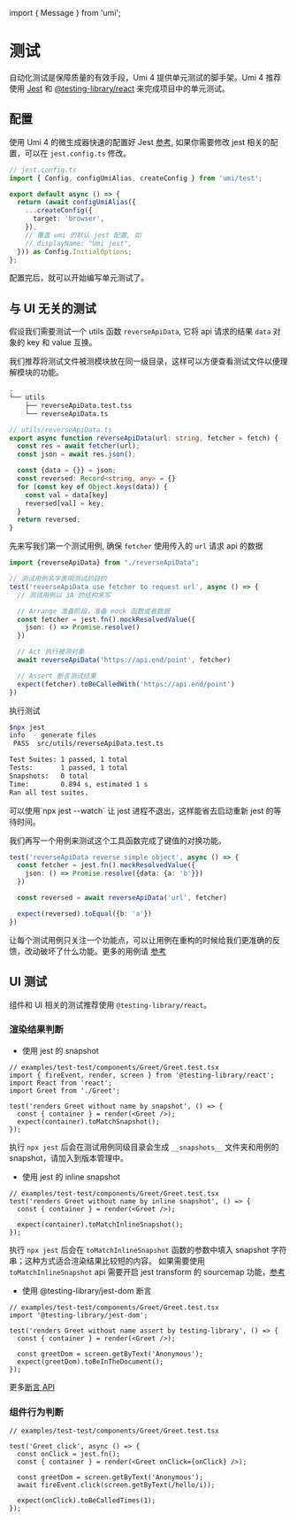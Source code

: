 import { Message } from 'umi';

# 测试

自动化测试是保障质量的有效手段，Umi 4 提供单元测试的脚手架。Umi 4 推荐使用 [Jest](https://jestjs.io/) 和 [@testing-library/react](https://github.com/testing-library/react-testing-library) 来完成项目中的单元测试。

## 配置

使用 Umi 4 的微生成器快速的配置好 Jest [参考](./generator#jest-配置生成器), 如果你需要修改 jest 相关的配置，可以在 `jest.config.ts` 修改。

```ts
// jest.config.ts
import { Config, configUmiAlias, createConfig } from 'umi/test';

export default async () => {
  return (await configUmiAlias({
    ...createConfig({
      target: 'browser',
    }),
    // 覆盖 umi 的默认 jest 配置, 如
    // displayName: "Umi jest",
  })) as Config.InitialOptions;
};
```
配置完后，就可以开始编写单元测试了。

## 与 UI 无关的测试

假设我们需要测试一个 utils 函数 `reverseApiData`, 它将 api 请求的结果 `data` 对象的 key 和 value 互换。

我们推荐将测试文件被测模块放在同一级目录，这样可以方便查看测试文件以便理解模块的功能。
```txt
.
└── utils
    ├── reverseApiData.test.tss
    └── reverseApiData.ts
```

```typescript
// utils/reverseApiData.ts
export async function reverseApiData(url: string, fetcher = fetch) {
  const res = await fetcher(url);
  const json = await res.json();

  const {data = {}} = json;
  const reversed: Record<string, any> = {}
  for (const key of Object.keys(data)) {
    const val = data[key]
    reversed[val] = key;
  }
  return reversed;
}
```

先来写我们第一个测试用例, 确保 `fetcher` 使用传入的 `url` 请求 api 的数据

```typescript
import {reverseApiData} from "./reverseApiData";

// 测试用例名字表明测试的目的
test('reverseApiData use fetcher to request url', async () => {	
  // 测试用例以 3A 的结构来写

  // Arrange 准备阶段，准备 mock 函数或者数据
  const fetcher = jest.fn().mockResolvedValue({
    json: () => Promise.resolve()
  })

  // Act 执行被测对象
  await reverseApiData('https://api.end/point', fetcher)

  // Assert 断言测试结果
  expect(fetcher).toBeCalledWith('https://api.end/point')
})
```

执行测试
```bash
$npx jest
info  - generate files
 PASS  src/utils/reverseApiData.test.ts

Test Suites: 1 passed, 1 total
Tests:       1 passed, 1 total
Snapshots:   0 total
Time:        0.894 s, estimated 1 s
Ran all test suites.
```

<Message emoji="💡">
可以使用`npx jest --watch` 让 jest 进程不退出，这样能省去启动重新 jest 的等待时间。
</Message>

我们再写一个用例来测试这个工具函数完成了键值的对换功能。

```typescript
test('reverseApiData reverse simple object', async () => {
  const fetcher = jest.fn().mockResolvedValue({
    json: () => Promise.resolve({data: {a: 'b'}})
  })

  const reversed = await reverseApiData('url', fetcher)

  expect(reversed).toEqual({b: 'a'})
})
```

让每个测试用例只关注一个功能点，可以让用例在重构的时候给我们更准确的反馈，改动破坏了什么功能。更多的用例请 [参考](https://github.com/umijs/umi/tree/master/examples/test-test/utils/reverseApiData.test.ts) 

## UI 测试

组件和 UI 相关的测试推荐使用 `@testing-library/react`。

### 渲染结果判断

* 使用 jest 的 snapshot

```tsx
// examples/test-test/components/Greet/Greet.test.tsx
import { fireEvent, render, screen } from '@testing-library/react';
import React from 'react';
import Greet from './Greet';

test('renders Greet without name by snapshot', () => {
  const { container } = render(<Greet />);
  expect(container).toMatchSnapshot();
});
```
执行 `npx jest` 后会在测试用例同级目录会生成 `__snapshots__` 文件夹和用例的snapshot，请加入到版本管理中。

* 使用 jest 的 inline snapshot

```tsx
// examples/test-test/components/Greet/Greet.test.tsx
test('renders Greet without name by inline snapshot', () => {
  const { container } = render(<Greet />);

  expect(container).toMatchInlineSnapshot();
});
```
执行 `npx jest` 后会在 `toMatchInlineSnapshot` 函数的参数中填入 snapshot 字符串；这种方式适合渲染结果比较短的内容。
如果需要使用 `toMatchInlineSnapshot` api 需要开启 jest transform 的 sourcemap 功能，[参考](https://github.com/umijs/umi/blob/master/examples/test-test/jest.config.ts)

* 使用 @testing-library/jest-dom 断言

```tsx
// examples/test-test/components/Greet/Greet.test.tsx
import '@testing-library/jest-dom';

test('renders Greet without name assert by testing-library', () => {
  const { container } = render(<Greet />);

  const greetDom = screen.getByText('Anonymous');
  expect(greetDom).toBeInTheDocument();
});
```

更多[断言 API](https://github.com/testing-library/jest-dom)


### 组件行为判断

```tsx
// examples/test-test/components/Greet/Greet.test.tsx

test('Greet click', async () => {
  const onClick = jest.fn();
  const { container } = render(<Greet onClick={onClick} />);

  const greetDom = screen.getByText('Anonymous');
  await fireEvent.click(screen.getByText(/hello/i));

  expect(onClick).toBeCalledTimes(1);
});
```
